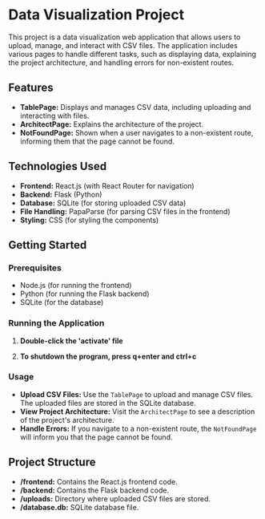 # Data Visualization Project

This project is a data visualization web application that allows users to upload, manage, and interact with CSV files. The application includes various pages to handle different tasks, such as displaying data, explaining the project architecture, and handling errors for non-existent routes.

## Features

- **TablePage:** Displays and manages CSV data, including uploading and interacting with files.
- **ArchitectPage:** Explains the architecture of the project.
- **NotFoundPage:** Shown when a user navigates to a non-existent route, informing them that the page cannot be found.

## Technologies Used

- **Frontend:** React.js (with React Router for navigation)
- **Backend:** Flask (Python)
- **Database:** SQLite (for storing uploaded CSV data)
- **File Handling:** PapaParse (for parsing CSV files in the frontend)
- **Styling:** CSS (for styling the components)

## Getting Started

### Prerequisites

- Node.js (for running the frontend)
- Python (for running the Flask backend)
- SQLite (for the database)

### Running the Application

1. **Double-click the 'activate' file**

2. **To shutdown the program, press q+enter and ctrl+c**

### Usage

- **Upload CSV Files:** Use the `TablePage` to upload and manage CSV files. The uploaded files are stored in the SQLite database.
- **View Project Architecture:** Visit the `ArchitectPage` to see a description of the project's architecture.
- **Handle Errors:** If you navigate to a non-existent route, the `NotFoundPage` will inform you that the page cannot be found.

## Project Structure

- **/frontend:** Contains the React.js frontend code.
- **/backend:** Contains the Flask backend code.
- **/uploads:** Directory where uploaded CSV files are stored.
- **/database.db:** SQLite database file.

